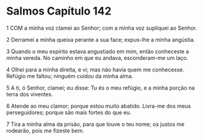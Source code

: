 # Salmos Capítulo 142

1	COM a minha voz clamei ao Senhor; com a minha voz supliquei ao Senhor.

2	Derramei a minha queixa perante a sua face; expus-lhe a minha angústia.

3	Quando o meu espírito estava angustiado em mim, então conheceste a minha vereda. No caminho em que eu andava, esconderam-me um laço.

4	Olhei para a minha direita, e vi; mas não havia quem me conhecesse. Refúgio me faltou; ninguém cuidou da minha alma.

5	A ti, ó Senhor, clamei; eu disse: Tu és o meu refúgio, e a minha porção na terra dos viventes.

6	Atende ao meu clamor; porque estou muito abatido. Livra-me dos meus perseguidores; porque são mais fortes do que eu.

7	Tira a minha alma da prisão, para que louve o teu nome; os justos me rodearão, pois me fizeste bem.

